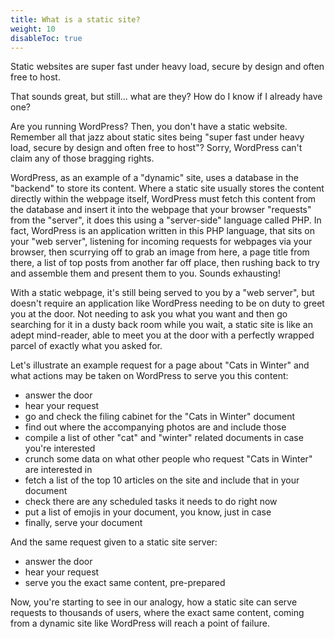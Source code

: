 ```yaml
---
title: What is a static site?
weight: 10
disableToc: true
---
```


Static websites are super fast under heavy load, secure by design and often free to host.

That sounds great, but still... what are they? How do I know if I already have one?

Are you running WordPress? Then, you don't have a static website. Remember all that jazz about static sites being "super fast under heavy load, secure by design and often free to host"? Sorry, WordPress can't claim any of those bragging rights.

WordPress, as an example of a "dynamic" site, uses a database in the "backend" to store its content. Where a static site usually stores the content directly within the webpage itself, WordPress must fetch this content from the database and insert it into the webpage that your browser "requests" from the "server", it does this using a "server-side" language called PHP. In fact, WordPress is an application written in this PHP language, that sits on your "web server", listening for incoming requests for webpages via your browser, then scurrying off to grab an image from here, a page title from there, a list of top posts from another far off place, then rushing back to try and assemble them and present them to you. Sounds exhausting!

With a static webpage, it's still being served to you by a "web server", but doesn't require an application like WordPress needing to be on duty to greet you at the door. Not needing to ask you what you want and then go searching for it in a dusty back room while you wait, a static site is like an adept mind-reader, able to meet you at the door with a perfectly wrapped parcel of exactly what you asked for. 

Let's illustrate an example request for a page about "Cats in Winter" and what actions may be taken on WordPress to serve you this content:

 - answer the door
 - hear your request
 - go and check the filing cabinet for the "Cats in Winter" document
 - find out where the accompanying photos are and include those 
 - compile a list of other "cat" and "winter" related documents in case you're interested
 - crunch some data on what other people who request "Cats in Winter" are interested in
 - fetch a list of the top 10 articles on the site and include that in your document
 - check there are any scheduled tasks it needs to do right now
 - put a list of emojis in your document, you know, just in case
 - finally, serve your document

And the same request given to a static site server:

 - answer the door
 - hear your request
 - serve you the exact same content, pre-prepared

Now, you're starting to see in our analogy, how a static site can serve requests to thousands of users, where the exact same content, coming from a dynamic site like WordPress will reach a point of failure.







